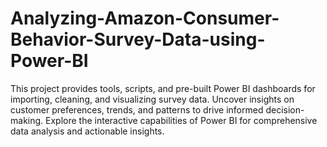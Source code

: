 # Analyzing-Amazon-Consumer-Behavior-Survey-Data-using-Power-BI
This project provides tools, scripts, and pre-built Power BI dashboards for importing, cleaning, and visualizing survey data. Uncover insights on customer preferences, trends, and patterns to drive informed decision-making. Explore the interactive capabilities of Power BI for comprehensive data analysis and actionable insights.
